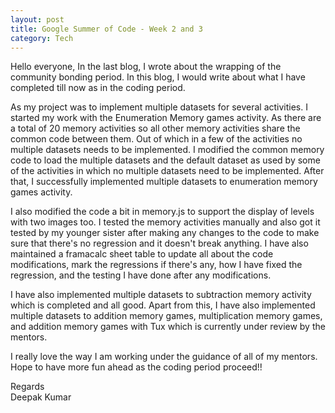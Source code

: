 ```yaml
---
layout: post
title: Google Summer of Code - Week 2 and 3
category: Tech
---
```


Hello everyone,
In the last blog, I wrote about the wrapping of the community bonding period. In this blog, I would write about what I have completed till now as in the coding period.

As my project was to implement multiple datasets for several activities. I started my work with the Enumeration Memory games activity. As there are a total of 20 memory activities so all other memory activities share the common code between them. Out of which in a few of the activities no multiple datasets needs to be implemented. I modified the common memory code to load the multiple datasets and the default dataset as used by some of the activities in which no multiple datasets need to be implemented. After that, I successfully implemented multiple datasets to enumeration memory games activity. 

I also modified the code a bit in memory.js to support the display of levels with two images too. I tested the memory activities manually and also got it tested by my younger sister after making any changes to the code to make sure that there's no regression and it doesn't break anything. I have also maintained a framacalc sheet table to update all about the code modifications, mark the regressions if there's any, how I have fixed the regression, and the testing I have done after any modifications.

I have also implemented multiple datasets to subtraction memory activity which is completed and all good. Apart from this, I have also implemented multiple datasets to addition memory games, multiplication memory games, and addition memory games with Tux which is currently under review by the mentors.


I really love the way I am working under the guidance of all of my mentors. Hope to have more fun ahead as the coding period proceed!!

Regards<br>
Deepak Kumar

